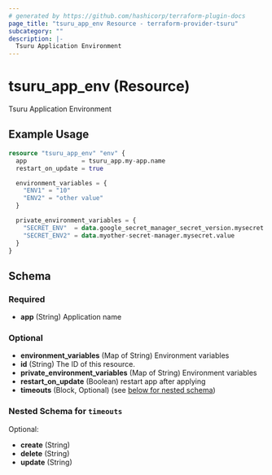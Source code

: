 ```yaml
---
# generated by https://github.com/hashicorp/terraform-plugin-docs
page_title: "tsuru_app_env Resource - terraform-provider-tsuru"
subcategory: ""
description: |-
  Tsuru Application Environment
---
```


# tsuru_app_env (Resource)

Tsuru Application Environment

## Example Usage

```terraform
resource "tsuru_app_env" "env" {
  app               = tsuru_app.my-app.name
  restart_on_update = true

  environment_variables = {
    "ENV1" = "10"
    "ENV2" = "other value"
  }

  private_environment_variables = {
    "SECRET_ENV"  = data.google_secret_manager_secret_version.mysecret.secret_data
    "SECRET_ENV2" = data.myother-secret-manager.mysecret.value
  }
}
```

<!-- schema generated by tfplugindocs -->
## Schema

### Required

- **app** (String) Application name

### Optional

- **environment_variables** (Map of String) Environment variables
- **id** (String) The ID of this resource.
- **private_environment_variables** (Map of String) Environment variables
- **restart_on_update** (Boolean) restart app after applying
- **timeouts** (Block, Optional) (see [below for nested schema](#nestedblock--timeouts))

<a id="nestedblock--timeouts"></a>
### Nested Schema for `timeouts`

Optional:

- **create** (String)
- **delete** (String)
- **update** (String)


